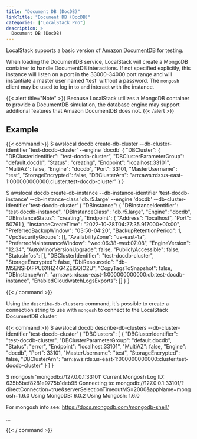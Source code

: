 ```yaml
---
title: "Document DB (DocDB)"
linkTitle: "Document DB (DocDB)"
categories: ["LocalStack Pro"]
description: >
  Document DB (DocDB)
---
```


LocalStack supports a basic version of [Amazon DocumentDB](https://aws.amazon.com/documentdb/) for testing.

When loading the DocumentDB service, LocalStack will create a MongoDB container to handle DocumentDB interactions. If not specified explicitly, this instance will listen on a port in the 33000-34000 port range and will instantiate a master user named 'test' without a password. The `mongosh` client may be used to log in to and interact with the instance.

{{< alert title="Note" >}}
Because LocalStack utilizes a MongoDB container to provide a DocumentDB simulation, the database engine may support additional features that Amazon DocumentDB does not.
{{< /alert >}}

## Example

{{< command >}}
$ awslocal docdb create-db-cluster --db-cluster-identifier 'test-docdb-cluster' --engine 'docdb'
{
    "DBCluster": {
        "DBClusterIdentifier": "test-docdb-cluster",
        "DBClusterParameterGroup": "default.docdb",
        "Status": "creating",
        "Endpoint": "localhost:33101",
        "MultiAZ": false,
        "Engine": "docdb",
        "Port": 33101,
        "MasterUsername": "test",
        "StorageEncrypted": false,
        "DBClusterArn": "arn:aws:rds:us-east-1:000000000000:cluster:test-docdb-cluster"
    }
}


$ awslocal docdb create-db-instance --db-instance-identifier 'test-docdb-instance' --db-instance-class 'db.r5.large' --engine 'docdb' --db-cluster-identifier 'test-docdb-cluster'
{
    "DBInstance": {
        "DBInstanceIdentifier": "test-docdb-instance",
        "DBInstanceClass": "db.r5.large",
        "Engine": "docdb",
        "DBInstanceStatus": "creating",
        "Endpoint": {
            "Address": "localhost",
            "Port": 50761
        },
        "InstanceCreateTime": "2022-10-28T04:27:35.917000+00:00",
        "PreferredBackupWindow": "03:50-04:20",
        "BackupRetentionPeriod": 1,
        "VpcSecurityGroups": [],
        "AvailabilityZone": "us-east-1a",
        "PreferredMaintenanceWindow": "wed:06:38-wed:07:08",
        "EngineVersion": "12.34",
        "AutoMinorVersionUpgrade": false,
        "PubliclyAccessible": false,
        "StatusInfos": [],
        "DBClusterIdentifier": "test-docdb-cluster",
        "StorageEncrypted": false,
        "DbiResourceId": "db-M5ENSHXFPU6XHZ4G4ZEI5QIO2U",
        "CopyTagsToSnapshot": false,
        "DBInstanceArn": "arn:aws:rds:us-east-1:000000000000:db:test-docdb-instance",
        "EnabledCloudwatchLogsExports": []
    }
}

{{< / command >}}

Using the `describe-db-clusters` command, it's possible to create a connection string to use with `mongosh` to connect to the LocalStack DocumentDB cluster.

{{< command >}}
$ awslocal docdb describe-db-clusters --db-cluster-identifier 'test-docdb-cluster'
{
    "DBClusters": [
        {
            "DBClusterIdentifier": "test-docdb-cluster",
            "DBClusterParameterGroup": "default.docdb",
            "Status": "error",
            "Endpoint": "localhost:33101",
            "MultiAZ": false,
            "Engine": "docdb",
            "Port": 33101,
            "MasterUsername": "test",
            "StorageEncrypted": false,
            "DBClusterArn": "arn:aws:rds:us-east-1:000000000000:cluster:test-docdb-cluster"
        }
    ]
}


$ mongosh 'mongodb://127.0.0.1:33101'
Current Mongosh Log ID:	635b5bef8281e9775b1deb95
Connecting to:		mongodb://127.0.0.1:33101/?directConnection=true&serverSelectionTimeoutMS=2000&appName=mongosh+1.6.0
Using MongoDB:		6.0.2
Using Mongosh:		1.6.0

For mongosh info see: https://docs.mongodb.com/mongodb-shell/

...

{{< / command >}}
